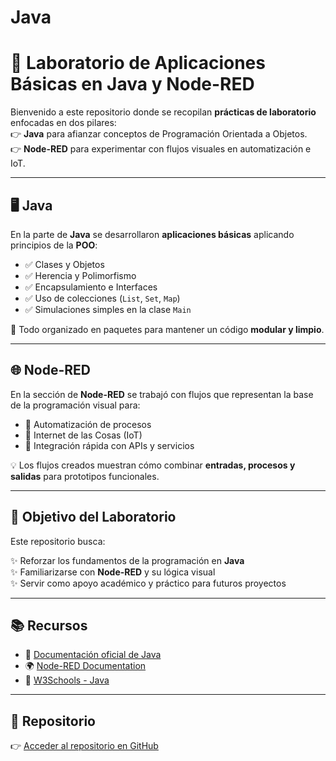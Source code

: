 # Java
# 🚀 Laboratorio de Aplicaciones Básicas en Java y Node-RED

Bienvenido a este repositorio donde se recopilan **prácticas de laboratorio** enfocadas en dos pilares:  
👉 **Java** para afianzar conceptos de Programación Orientada a Objetos.  
👉 **Node-RED** para experimentar con flujos visuales en automatización e IoT.  

---

## 🖥️ Java
En la parte de **Java** se desarrollaron **aplicaciones básicas** aplicando principios de la **POO**:

- ✅ Clases y Objetos  
- ✅ Herencia y Polimorfismo  
- ✅ Encapsulamiento e Interfaces  
- ✅ Uso de colecciones (`List`, `Set`, `Map`)  
- ✅ Simulaciones simples en la clase `Main`  

📂 Todo organizado en paquetes para mantener un código **modular y limpio**.  

---

## 🌐 Node-RED
En la sección de **Node-RED** se trabajó con flujos que representan la base de la programación visual para:

- 🔄 Automatización de procesos  
- 📡 Internet de las Cosas (IoT)  
- 🔌 Integración rápida con APIs y servicios  

💡 Los flujos creados muestran cómo combinar **entradas, procesos y salidas** para prototipos funcionales.  

---

## 🎯 Objetivo del Laboratorio
Este repositorio busca:  

✨ Reforzar los fundamentos de la programación en **Java**  
✨ Familiarizarse con **Node-RED** y su lógica visual  
✨ Servir como apoyo académico y práctico para futuros proyectos  

---

## 📚 Recursos
- 📖 [Documentación oficial de Java](https://docs.oracle.com/en/java/)  
- 🌍 [Node-RED Documentation](https://nodered.org/docs/)  
- 📝 [W3Schools - Java](https://www.w3schools.com/java/)  

---

## 🔗 Repositorio
👉 [Acceder al repositorio en GitHub](https://github.com/Kevinlpz4/Java-)  
